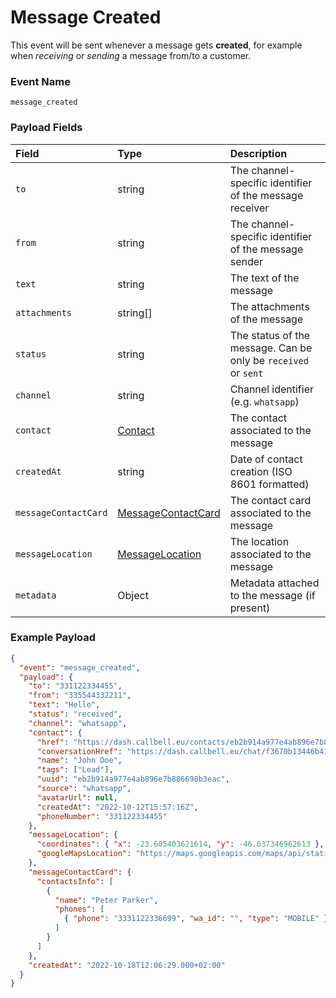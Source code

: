 # Message Created

This event will be sent whenever a message gets **created**, for example when _receiving_ or _sending_ a message from/to a customer.

### Event Name

`message_created`

### Payload Fields

| Field                | Type                                                                   | Description                                                    |
| :------------------- | :--------------------------------------------------------------------- | :------------------------------------------------------------- |
| `to`                 | string                                                                 | The channel-specific identifier of the message receiver        |
| `from`               | string                                                                 | The channel-specific identifier of the message sender          |
| `text`               | string                                                                 | The text of the message                                        |
| `attachments`        | string[]                                                               | The attachments of the message                                 |
| `status`             | string                                                                 | The status of the message. Can be only be `received` or `sent` |
| `channel`            | string                                                                 | Channel identifier (e.g. `whatsapp`)                           |
| `contact`            | [Contact](/api/reference/object_types/contact)                         | The contact associated to the message                          |
| `createdAt`          | string                                                                 | Date of contact creation (ISO 8601 formatted)                  |
| `messageContactCard` | [MessageContactCard](/api/reference/object_types/message_contact_card) | The contact card associated to the message                     |
| `messageLocation`    | [MessageLocation](/api/reference/object_types/message_location)        | The location associated to the message                         |
| `metadata`           | Object                                                                 | Metadata attached to the message (if present)                  |

### Example Payload

```json title=payload.json
{
  "event": "message_created",
  "payload": {
    "to": "331122334455",
    "from": "335544332211",
    "text": "Hello",
    "status": "received",
    "channel": "whatsapp",
    "contact": {
      "href": "https://dash.callbell.eu/contacts/eb2b914a977e4ab896e7b886698b3eac",
      "conversationHref": "https://dash.callbell.eu/chat/f3670b13446b412796238b1cd78899f9",
      "name": "John Doe",
      "tags": ["Lead"],
      "uuid": "eb2b914a977e4ab896e7b886698b3eac",
      "source": "whatsapp",
      "avatarUrl": null,
      "createdAt": "2022-10-12T15:57:16Z",
      "phoneNumber": "331122334455"
    },
    "messageLocation": {
      "coordinates": { "x": -23.605403621614, "y": -46.637346962613 },
      "googleMapsLocation": "https://maps.googleapis.com/maps/api/staticmap?zoom=15&size=270x200&scale=2&maptype=roadmap&markers=color:red%7C-24.605403621614,-47.637346962613&key=AIzaSyByh_wmPx1e3qOzsUTa-xjKHFSEDvpzT0Y&signature=e8lZQ-eMXUwBwqmA1FAXksGtiR8="
    },
    "messageContactCard": {
      "contactsInfo": [
        {
          "name": "Peter Parker",
          "phones": [
            { "phone": "3331122336699", "wa_id": "", "type": "MOBILE" }
          ]
        }
      ]
    },
    "createdAt": "2022-10-18T12:06:29.000+02:00"
  }
}
```
